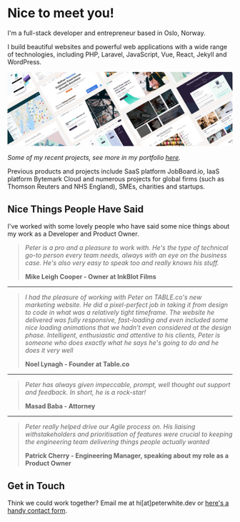 # Nice to meet you!

I'm a full-stack developer and entrepreneur based in Oslo, Norway. 

I build beautiful websites and powerful web applications with a wide range of technologies, including PHP, Laravel, JavaScript, Vue, React, Jekyll and WordPress.

<img src="https://github.com/peterwhite/peterwhite/blob/master/projects.jpg" />

*Some of my recent projects, see more in my portfolio [here](https://peterwhite.dev/projects).*

Previous products and projects include SaaS platform JobBoard.io, IaaS platform Bytemark Cloud and numerous projects for global firms (such as Thomson Reuters and NHS England), SMEs, charities and startups.



## Nice Things People Have Said
I've worked with some lovely people who have said some nice things about my work as a Developer and Product Owner.

> *Peter is a pro and a pleasure to work with. He's the type of technical go-to person every team needs, always with an eye on the business case. He's also very easy to speak too and really knows his stuff.*
>
> **Mike Leigh Cooper - Owner at InkBlot Films**



------



> *I had the pleasure of working with Peter on TABLE.co's new marketing website. He did a pixel-perfect job in taking it from design to code in what was a relatively tight timeframe. The website he delivered was fully responsive, fast-loading and even included some nice loading animations that we hadn't even considered at the design phase. Intelligent, enthusiastic and attentive to his clients, Peter is someone who does exactly what he says he's going to do and he does it very well*
>
> **Noel Lynagh - Founder at Table.co**



------



> *Peter has always given impeccable, prompt, well thought out support and feedback. In short, he is a rock-star!* 
>
> **Masad Baba - Attorney**



------



> *Peter really helped drive our Agile process on. His liaising withstakeholders and prioritisation of features were crucial to keeping the engineering team delivering things people actually wanted*
>
> **Patrick Cherry - Engineering Manager, speaking about my role as a Product Owner**





## Get in Touch

Think we could work together? Email me at hi[at]peterwhite.dev or [here's a handy contact form](https://peterwhite.dev/contact).

